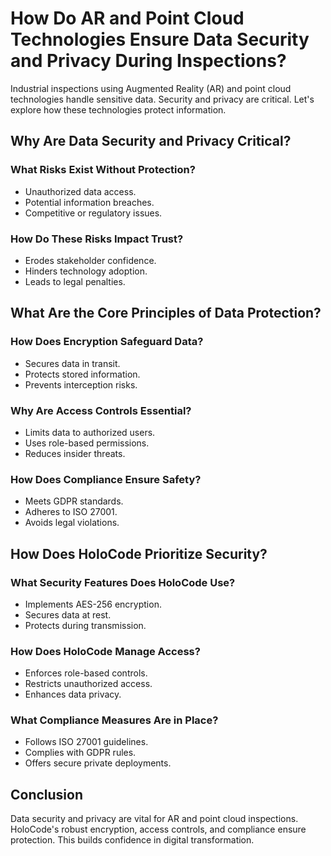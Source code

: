 # How Do AR and Point Cloud Technologies Ensure Data Security and Privacy During Inspections?

Industrial inspections using Augmented Reality (AR) and point cloud technologies handle sensitive data. Security and privacy are critical. Let's explore how these technologies protect information.

## Why Are Data Security and Privacy Critical?

### What Risks Exist Without Protection?
- Unauthorized data access.
- Potential information breaches.
- Competitive or regulatory issues.

### How Do These Risks Impact Trust?
- Erodes stakeholder confidence.
- Hinders technology adoption.
- Leads to legal penalties.

## What Are the Core Principles of Data Protection?

### How Does Encryption Safeguard Data?
- Secures data in transit.
- Protects stored information.
- Prevents interception risks.

### Why Are Access Controls Essential?
- Limits data to authorized users.
- Uses role-based permissions.
- Reduces insider threats.

### How Does Compliance Ensure Safety?
- Meets GDPR standards.
- Adheres to ISO 27001.
- Avoids legal violations.

## How Does HoloCode Prioritize Security?

### What Security Features Does HoloCode Use?
- Implements AES-256 encryption.
- Secures data at rest.
- Protects during transmission.

### How Does HoloCode Manage Access?
- Enforces role-based controls.
- Restricts unauthorized access.
- Enhances data privacy.

### What Compliance Measures Are in Place?
- Follows ISO 27001 guidelines.
- Complies with GDPR rules.
- Offers secure private deployments.

## Conclusion

Data security and privacy are vital for AR and point cloud inspections. HoloCode's robust encryption, access controls, and compliance ensure protection. This builds confidence in digital transformation. 